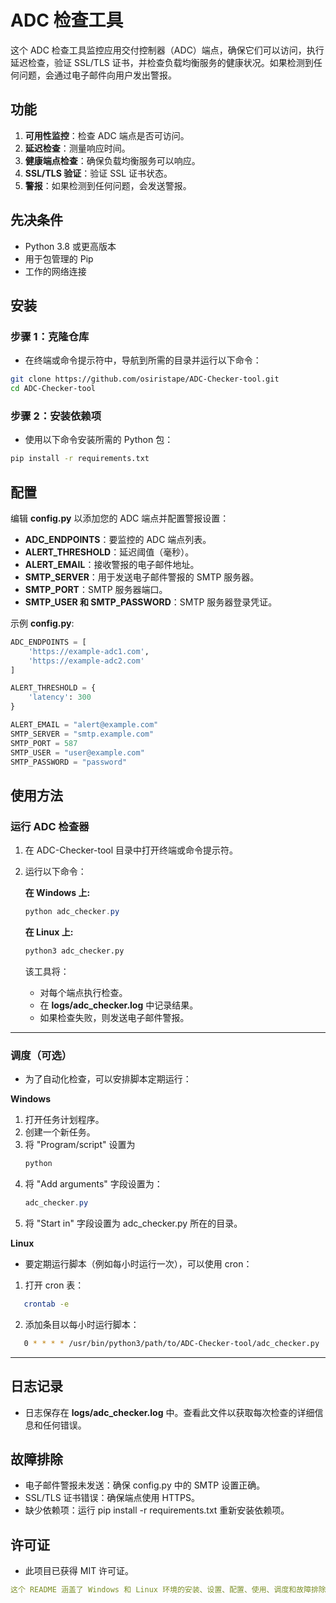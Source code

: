 # ADC 检查工具

这个 ADC 检查工具监控应用交付控制器（ADC）端点，确保它们可以访问，执行延迟检查，验证 SSL/TLS 证书，并检查负载均衡服务的健康状况。如果检测到任何问题，会通过电子邮件向用户发出警报。

## 功能

1. **可用性监控**：检查 ADC 端点是否可访问。
2. **延迟检查**：测量响应时间。
3. **健康端点检查**：确保负载均衡服务可以响应。
4. **SSL/TLS 验证**：验证 SSL 证书状态。
5. **警报**：如果检测到任何问题，会发送警报。

## 先决条件

- Python 3.8 或更高版本
- 用于包管理的 Pip
- 工作的网络连接

## 安装

### 步骤 1：克隆仓库
- 在终端或命令提示符中，导航到所需的目录并运行以下命令：

```bash
git clone https://github.com/osiristape/ADC-Checker-tool.git
cd ADC-Checker-tool
```

### 步骤 2：安装依赖项
- 使用以下命令安装所需的 Python 包：

```bash
pip install -r requirements.txt
```

## 配置
编辑 **config.py** 以添加您的 ADC 端点并配置警报设置：

- **ADC_ENDPOINTS**：要监控的 ADC 端点列表。
- **ALERT_THRESHOLD**：延迟阈值（毫秒）。
- **ALERT_EMAIL**：接收警报的电子邮件地址。
- **SMTP_SERVER**：用于发送电子邮件警报的 SMTP 服务器。
- **SMTP_PORT**：SMTP 服务器端口。
- **SMTP_USER 和 SMTP_PASSWORD**：SMTP 服务器登录凭证。
  

示例 **config.py**:
```python
ADC_ENDPOINTS = [
    'https://example-adc1.com',
    'https://example-adc2.com'
]

ALERT_THRESHOLD = {
    'latency': 300
}

ALERT_EMAIL = "alert@example.com"
SMTP_SERVER = "smtp.example.com"
SMTP_PORT = 587
SMTP_USER = "user@example.com"
SMTP_PASSWORD = "password"
```


## 使用方法
### 运行 ADC 检查器
1. 在 ADC-Checker-tool 目录中打开终端或命令提示符。
2. 运行以下命令：
   
   **在 Windows 上:**
   ```powershell
   python adc_checker.py
   ```
   **在 Linux 上:**
   ```bash
   python3 adc_checker.py
   ```

    该工具将：
    - 对每个端点执行检查。
    - 在 **logs/adc_checker.log** 中记录结果。
    - 如果检查失败，则发送电子邮件警报。

---

### 调度（可选）
- 为了自动化检查，可以安排脚本定期运行：

**Windows**
1. 打开任务计划程序。
2. 创建一个新任务。
3. 将 "Program/script" 设置为
   ```powershell
   python
   ```
4. 将 "Add arguments" 字段设置为：
   ```powershell
   adc_checker.py
   ```
5. 将 "Start in" 字段设置为 adc_checker.py 所在的目录。

**Linux**
- 要定期运行脚本（例如每小时运行一次），可以使用 cron：
1. 打开 cron 表：
```bash
   crontab -e
```
2. 添加条目以每小时运行脚本：
```bash
   0 * * * * /usr/bin/python3/path/to/ADC-Checker-tool/adc_checker.py
```
---

## 日志记录
- 日志保存在 **logs/adc_checker.log** 中。查看此文件以获取每次检查的详细信息和任何错误。

## 故障排除
- 电子邮件警报未发送：确保 config.py 中的 SMTP 设置正确。
- SSL/TLS 证书错误：确保端点使用 HTTPS。
- 缺少依赖项：运行 pip install -r requirements.txt 重新安装依赖项。

## 许可证
- 此项目已获得 MIT 许可证。

```yaml
这个 README 涵盖了 Windows 和 Linux 环境的安装、设置、配置、使用、调度和故障排除。如果您需要更多定制，请告诉我！
```

